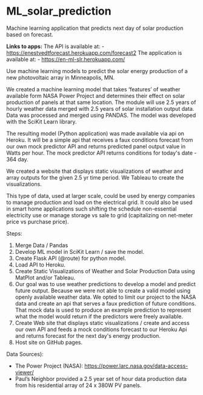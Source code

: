 # ML_solar_prediction
Machine learning application that predicts next day of solar production based on forecast.

**Links to apps:**
    The API is available at:
    - https://enestvedtforecast.herokuapp.com/forecast2
    The application is available at:
    - https://en-ml-slr.herokuapp.com/

Use machine learning models to predict the solar energy production of a new photovoltaic array in Minneapolis, MN.

We created a machine learning model that takes ‘features’ of weather available form NASA Power Project and determines their effect on solar production of panels at that same location. The module will use 2.5 years of hourly weather data merged with 2.5 years of solar installation output data.  Data was processed and merged using PANDAS.  The model was developed with the SciKit Learn library.

The resulting model (Python application) was made available via api on Heroku.  It will be a simple api that receives a faux conditions forecast from our own mock predictor API and returns predicted panel output value in Watts per hour. The mock predictor API returns conditions for today's date - 364 day.

We created a website that displays static visualizations of weather and array outputs for the given 2.5 yr time period.  We Tableau to create the visualizations. 

This type of data, used at larger scale, could be used by energy companies to manage production and load on the electrical grid.  It could also be used in smart home applications such shifting the schedule non-essential electricity use or manage storage vs sale to grid (capitalizing on net-meter price vs purchase price).

Steps:
1. Merge Data / Pandas
2. Develop ML model in SciKit Learn / save the model.
3. Create Flask API (@route) for python model.
4. Load API to Heroku.
5. Create Static Visualizations of Weather and Solar Production Data using MatPlot and/or Tableau.
6. Our goal was to use weather predictions to develop a model and predict future output.  Because we were not able to create a valid model using openly available weather data.  We opted to limit our project to the NASA data and create an api that serves a faux prediction of future conditions.  That mock data is used to produce an example prediction to represent what the model would return if the predictors were freely available.
7. Create Web site that displays static visualizations / create and access our own API and feeds a mock conditions forecast to our Heroku Api and returns forecast for the next day's energy production.
8. Host site on GitHub pages.


Data Sources): 
- The Power Project (NASA):  https://power.larc.nasa.gov/data-access-viewer/
- Paul’s Neighbor provided a 2.5 year set of hour data production data from his residential array of 24 x 380W PV panels.

